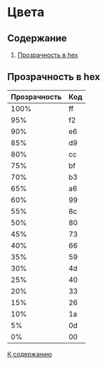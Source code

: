# Цвета

## Содержание

1. [Прозрачность в hex](#прозрачность-в-hex)

## Прозрачность в hex

| Прозрачность | Код |
| ------------ | --- |
| 100%         | ff  |
| 95%          | f2  |
| 90%          | e6  |
| 85%          | d9  |
| 80%          | cc  |
| 75%          | bf  |
| 70%          | b3  |
| 65%          | a6  |
| 60%          | 99  |
| 55%          | 8c  |
| 50%          | 80  |
| 45%          | 73  |
| 40%          | 66  |
| 35%          | 59  |
| 30%          | 4d  |
| 25%          | 40  |
| 20%          | 33  |
| 15%          | 26  |
| 10%          | 1a  |
| 5%           | 0d  |
| 0%           | 00  |

[К содержанию](#содержание)
